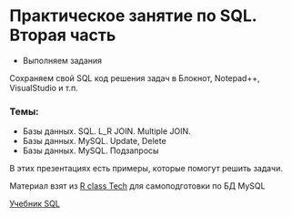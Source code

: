 # Практическое занятие по SQL. Вторая часть


* Выполняем задания
  
Сохраняем свой SQL код решения задач в Блокнот, Notepad++, VisualStudio и т.п.

### Темы:

- Базы данных. SQL.  L_R JOIN. Multiple JOIN.
- Базы данных. MySQL. Update, Delete
- Базы данных. MySQL. Подзапросы

В этих презентациях есть примеры, которые помогут решить задачи.

Материал взят из [R class Tech](https://www.youtube.com/@Rclass) для самоподготовки по БД MySQL

[Учебник SQL](https://www.schoolsw3.com/sql/sql_dates.php)


